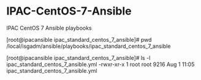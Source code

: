 # IPAC-CentOS-7-Ansible
IPAC CentOS 7 Ansible playbooks

[root@ipacansible ipac_standard_centos_7_ansible]# pwd
/local/isgadm/ansible/playbooks/ipac_standard_centos_7_ansible

[root@ipacansible ipac_standard_centos_7_ansible]# ls -l ipac_standard_centos_7_ansible.yml
-rwxr-xr-x 1 root root 9216 Aug  1 11:05 ipac_standard_centos_7_ansible.yml
